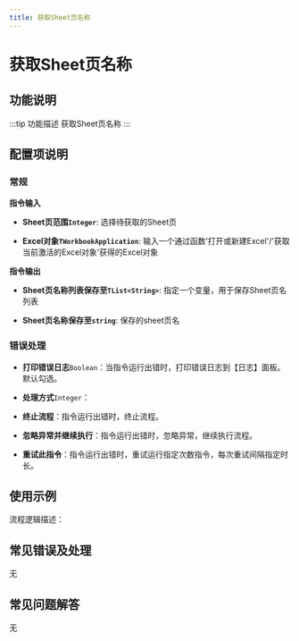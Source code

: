 ```yaml
---
title: 获取Sheet页名称
---
```


# 获取Sheet页名称

## 功能说明

:::tip 功能描述
获取Sheet页名称
:::

## 配置项说明

### 常规

**指令输入**

- **Sheet页范围`Integer`**: 选择待获取的Sheet页

- **Excel对象`TWorkbookApplication`**: 输入一个通过函数'打开或新建Excel'/'获取当前激活的Excel对象'获得的Excel对象


**指令输出**

- **Sheet页名称列表保存至`TList<String>`**: 指定一个变量，用于保存Sheet页名列表

- **Sheet页名称保存至`string`**: 保存的sheet页名

### 错误处理

- **打印错误日志**`Boolean`：当指令运行出错时，打印错误日志到【日志】面板。默认勾选。

- **处理方式**`Integer`：

 - **终止流程**：指令运行出错时，终止流程。

 - **忽略异常并继续执行**：指令运行出错时，忽略异常，继续执行流程。

 - **重试此指令**：指令运行出错时，重试运行指定次数指令，每次重试间隔指定时长。

## 使用示例

流程逻辑描述：

## 常见错误及处理

无

## 常见问题解答

无

